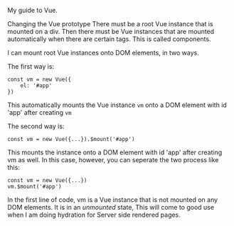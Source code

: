 My guide to Vue.

Changing the Vue prototype
There must be a root Vue instance that is mounted on a div. Then there must be Vue instances that are mounted automatically when there are certain tags. This is called components.

I can mount root Vue instances onto DOM elements,  in two ways.

The first way is:

    const vm = new Vue({
	    el: '#app'
	})

This automatically mounts the Vue instance `vm` onto a DOM element with id 'app' after creating `vm`

The second way is:

    const vm = new Vue({...}).$mount('#app')

This mounts the instance onto a DOM element with id 'app' after creating vm as well. In this case, however, you can seperate the two process like this:

    const vm = new Vue({...})
    vm.$mount('#app')

In the first line of code, vm is a Vue instance that is not mounted on any DOM elements. It is in an *unmounted* state, 
This will come to good use when I am doing hydration for Server side rendered pages.
    

<!--stackedit_data:
eyJoaXN0b3J5IjpbLTg3MDQ0MzA2OSwxMDUyMjQ4Njc5LC0xNj
A1OTI0ODg3XX0=
-->